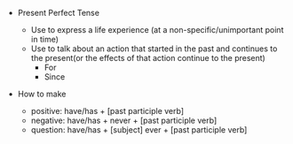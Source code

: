 - Present Perfect Tense
  - Use to express a life experience (at a non-specific/unimportant point in time)
  - Use to talk about an action that started in the past and continues to the present(or the effects of that action continue to the present)
    - For
    - Since

- How to make
  - positive: have/has + [past participle verb]
  - negative: have/has + never + [past participle verb]
  - question: have/has + [subject] ever + [past participle verb]


